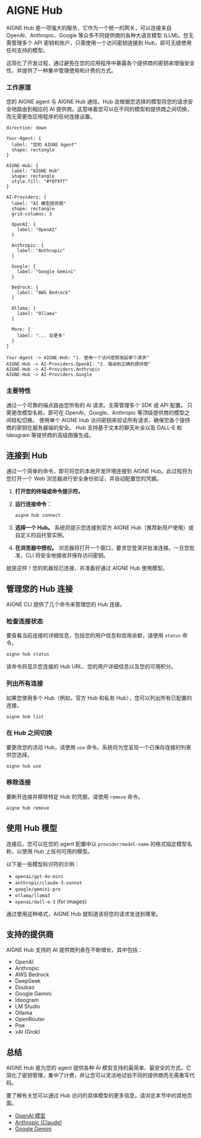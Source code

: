# AIGNE Hub

AIGNE Hub 是一项强大的服务，它作为一个统一的网关，可以连接来自 OpenAI、Anthropic、Google 等众多不同提供商的各种大语言模型 (LLM)。您无需管理多个 API 密钥和账户，只需使用一个访问密钥连接到 Hub，即可无缝使用任何支持的模型。

这简化了开发过程，通过避免在您的应用程序中暴露各个提供商的密钥来增强安全性，并提供了一种集中管理使用和计费的方式。

### 工作原理

您的 AIGNE agent 与 AIGNE Hub 通信，Hub 会根据您选择的模型将您的请求安全地路由到相应的 AI 提供商。这意味着您可以在不同的模型和提供商之间切换，而无需更改应用程序的任何连接设置。

```d2
direction: down

Your-Agent: {
  label: "您的 AIGNE Agent"
  shape: rectangle
}

AIGNE-Hub: {
  label: "AIGNE Hub"
  shape: rectangle
  style.fill: "#f0f9ff"
}

AI-Providers: {
  label: "AI 模型提供商"
  shape: rectangle
  grid-columns: 3

  OpenAI: {
    label: "OpenAI"
  }

  Anthropic: {
    label: "Anthropic"
  }

  Google: {
    label: "Google Gemini"
  }

  Bedrock: {
    label: "AWS Bedrock"
  }

  Ollama: {
    label: "Ollama"
  }

  More: {
    label: "... 及更多"
  }
}

Your-Agent -> AIGNE-Hub: "1. 使用一个访问密钥发起单个请求"
AIGNE-Hub -> AI-Providers.OpenAI: "2. 路由到正确的提供商"
AIGNE-Hub -> AI-Providers.Anthropic
AIGNE-Hub -> AI-Providers.Google

```

### 主要特性

<x-cards data-columns="2">
  <x-card data-title="统一的 LLM 访问" data-icon="lucide:library">
    通过一个可靠的端点路由您所有的 AI 请求。无需管理多个 SDK 或 API 配置。
  </x-card>
  <x-card data-title="多提供商支持" data-icon="lucide:cloud">
    只需更改模型名称，即可在 OpenAI、Google、Anthropic 等顶级提供商的模型之间轻松切换。
  </x-card>
  <x-card data-title="简化的 API 密钥管理" data-icon="lucide:key-round">
    使用单个 AIGNE Hub 访问密钥来验证所有请求，确保您各个提供商的密钥在服务器端的安全。
  </x-card>
  <x-card data-title="聊天和图像生成" data-icon="lucide:messages-square">
    Hub 支持基于文本的聊天补全以及 DALL-E 和 Ideogram 等提供商的高级图像生成。
  </x-card>
</x-cards>

## 连接到 Hub

通过一个简单的命令，即可将您的本地开发环境连接到 AIGNE Hub。此过程将为您打开一个 Web 浏览器进行安全身份验证，并自动配置您的凭据。

1.  **打开您的终端或命令提示符。**
2.  **运行连接命令：**

    ```bash
    aigne hub connect
    ```

3.  **选择一个 Hub。** 系统将提示您连接到官方 AIGNE Hub（推荐新用户使用）或自定义的自托管实例。

4.  **在浏览器中授权。** 浏览器将打开一个窗口，要求您登录并批准连接。一旦您批准，CLI 将安全地接收并保存访问密钥。

就是这样！您的机器现已连接，并准备好通过 AIGNE Hub 使用模型。

## 管理您的 Hub 连接

AIGNE CLI 提供了几个命令来管理您的 Hub 连接。

### 检查连接状态

要查看当前连接的详细信息，包括您的用户信息和信用余额，请使用 `status` 命令。

```bash
aigne hub status
```

该命令将显示您连接的 Hub URL、您的用户详细信息以及您的可用积分。

### 列出所有连接

如果您使用多个 Hub（例如，官方 Hub 和私有 Hub），您可以列出所有已配置的连接。

```bash
aigne hub list
```

### 在 Hub 之间切换

要更改您的活动 Hub，请使用 `use` 命令。系统将为您呈现一个已保存连接的列表供您选择。

```bash
aigne hub use
```

### 移除连接

要断开连接并移除特定 Hub 的凭据，请使用 `remove` 命令。

```bash
aigne hub remove
```

## 使用 Hub 模型

连接后，您可以在您的 agent 配置中以 `provider/model-name` 的格式指定模型名称，以使用 Hub 上任何可用的模型。

以下是一些模型标识符的示例：

-   `openai/gpt-4o-mini`
-   `anthropic/claude-3-sonnet`
-   `google/gemini-pro`
-   `ollama/llama3`
-   `openai/dall-e-3` (for images)

通过使用这种格式，AIGNE Hub 就知道该将您的请求发送到哪里。

## 支持的提供商

AIGNE Hub 支持的 AI 提供商列表在不断增长，其中包括：

-   OpenAI
-   Anthropic
-   AWS Bedrock
-   DeepSeek
-   Doubao
-   Google Gemini
-   Ideogram
-   LM Studio
-   Ollama
-   OpenRouter
-   Poe
-   xAI (Grok)

## 总结

AIGNE Hub 是为您的 agent 提供各种 AI 模型支持的最简单、最安全的方式。它简化了密钥管理，集中了计费，并让您可以灵活地试验不同的提供商而无需重写代码。

要了解有关您可以通过 Hub 访问的具体模型的更多信息，请浏览本节中的其他页面。

- [OpenAI 模型](./models-openai.md)
- [Anthropic (Claude)](./models-anthropic.md)
- [Google Gemini](./models-gemini.md)